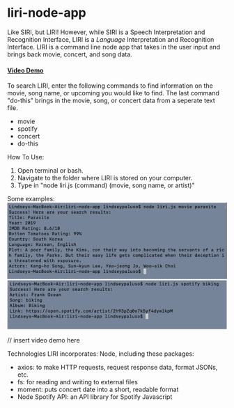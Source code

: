 # liri-node-app

Like SIRI, but LIRI! However, while SIRI is a Speech Interpretation and Recognition Interface, LIRI is a *Language* Interpretation and Recognition Interface. LIRI is a command line node app that takes in the user input and brings back movie, concert, and song data. 

<h4><a href="https://drive.google.com/file/d/13CfB9sbPXHY9ksx831_LDQoSx_nnSWdE/view">Video Demo</a></h4>

To search LIRI, enter the following commands to find information on the movie, song name, or upcoming you would like to find. The last command "do-this" brings in the movie, song, or concert data from a seperate text file.

* movie
* spotify
* concert
* do-this

How To Use:
1. Open terminal or bash.
2. Navigate to the folder where LIRI is stored on your computer.
3. Type in "node liri.js (command) (movie, song name, or artist)"

Some examples:<br>
<img src="parasite.png">
<img src="biking.png">

// insert video demo here 

Technologies LIRI incorporates:
Node, including these packages:
* axios: to make HTTP requests, request response data, format JSONs, etc.
* fs: for reading and writing to external files
* moment: puts concert date into a short, readable format
* Node Spotify API: an API library for Spotify
Javascript

